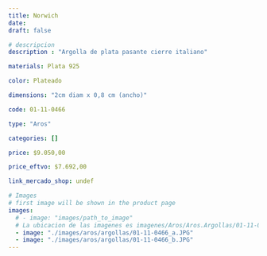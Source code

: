 ```yaml
---
title: Norwich
date: 
draft: false

# descripcion
description : "Argolla de plata pasante cierre italiano"

materials: Plata 925

color: Plateado

dimensions: "2cm diam x 0,8 cm (ancho)"

code: 01-11-0466

type: "Aros"

categories: []

price: $9.050,00

price_eftvo: $7.692,00

link_mercado_shop: undef

# Images
# first image will be shown in the product page
images:
  # - image: "images/path_to_image"
  # La ubicacion de las imagenes es imagenes/Aros/Aros.Argollas/01-11-0466-norwich
  - image: "./images/aros/argollas/01-11-0466_a.JPG"
  - image: "./images/aros/argollas/01-11-0466_b.JPG"
---
```

